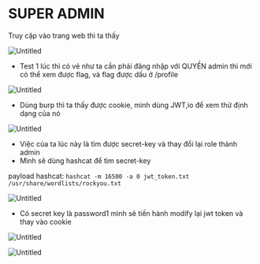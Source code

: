 # SUPER ADMIN

Truy cập vào trang web thì ta thấy 

![Untitled](SUPER%20ADMIN%20267bf800aea44a9fbad0a1895d581b7b/Untitled.png)

- Test 1 lúc thì có vẻ như ta cần phải đăng nhập với QUYỀN admin thì mới có thể xem được flag, và flag được dấu ở /profile

![Untitled](SUPER%20ADMIN%20267bf800aea44a9fbad0a1895d581b7b/Untitled%201.png)

- Dùng burp thì ta thấy được cookie, mình dùng JWT,io để xem thử định dạng của nó

![Untitled](SUPER%20ADMIN%20267bf800aea44a9fbad0a1895d581b7b/Untitled%202.png)

- Việc của ta lúc này là tìm được secret-key và thay đổi lại role thành admin
- Mình sẽ dùng hashcat để tìm secret-key

payload hashcat: `hashcat -m 16500 -a 0 jwt_token.txt /usr/share/wordlists/rockyou.txt`

![Untitled](SUPER%20ADMIN%20267bf800aea44a9fbad0a1895d581b7b/Untitled%203.png)

- Có secret key là password1 mình sẽ tiến hành modify lại jwt token và thay vào cookie

![Untitled](SUPER%20ADMIN%20267bf800aea44a9fbad0a1895d581b7b/Untitled%204.png)

![Untitled](SUPER%20ADMIN%20267bf800aea44a9fbad0a1895d581b7b/Untitled%205.png)
